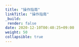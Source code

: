 ```yaml
---
title: "操作指南"
linkTitle: "操作指南"
_build:
 render: false 
date: 2020-12-10T00:40:25+09:00
weight: 50
collapsible: true
---
```

